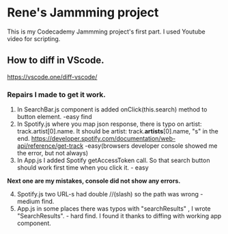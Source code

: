 # Rene's Jammming project

This is my Codecademy Jammming project's first part. I used Youtube video for scripting.

## How to diff in VScode.

https://vscode.one/diff-vscode/

### Repairs I made to get it work.

1. In SearchBar.js component is added onClick(this.search) method to button element. -easy find
2. In Spotify.js where you map json response, there is typo on artist: track.artist[0].name. It should be artist: track.**artists**[0].name, "s" in the end. https://developer.spotify.com/documentation/web-api/reference/get-track -easy(browsers developer console showed me the error, but not always)
3. In App.js I added Spotify getAccessToken call. So that search button should work first time when you click it. - easy

**Next one are my mistakes, console did not show any errors.**

4. Spotify.js two URL-s had double //(slash) so the path was wrong - medium find.
5. App.js in some places there was typos with "searchResults" , I wrote "SearchResults". - hard find. I found it thanks to diffing with working app component.

